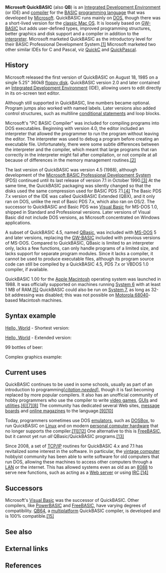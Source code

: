 **Microsoft QuickBASIC** (also **QB**) is an [Integrated Development Environment][0] (or IDE) and [compiler][1] for the [BASIC][2] [programming language][3] that was developed by [Microsoft][4]. QuickBASIC runs mainly on [DOS][5], though there was a short-lived version for the [classic Mac OS][6]. It is loosely based on [GW-BASIC][7] but adds user-defined types, improved programming structures, better graphics and disk support and a compiler in addition to the [interpreter][8]. Microsoft marketed QuickBASIC as the introductory level for their BASIC Professional Development System.[\[1\]][9] Microsoft marketed two other similar IDEs for C and Pascal, viz [QuickC][10] and [QuickPascal][11].

## History

Microsoft released the first version of QuickBASIC on August 18, 1985 on a single 5.25" 360kB [floppy disk][12]. QuickBASIC version 2.0 and later contained an [Integrated Development Environment][0] (IDE), allowing users to edit directly in its on-screen text editor.

Although still supported in QuickBASIC, line numbers became optional. Program jumps also worked with named labels. Later versions also added control structures, such as multiline [conditional statements][13] and loop blocks.

Microsoft's "PC BASIC Compiler" was included for compiling programs into DOS executables. Beginning with version 4.0, the editor included an interpreter that allowed the programmer to run the program without leaving the editor. The interpreter was used to debug a program before creating an executable file. Unfortunately, there were some subtle differences between the interpreter and the compiler, which meant that large programs that ran correctly in the interpreter might fail after compilation, or not compile at all because of differences in the memory management routines.[\[2\]][14]

The last version of QuickBASIC was version 4.5 (1988), although development of the [Microsoft BASIC Professional Development System][15] (PDS) continued until its last release of version 7.1 in October 1990\.[\[3\]][16] At the same time, the QuickBASIC packaging was silently changed so that the disks used the same compression used for BASIC PDS 7.1\.[\[4\]][17] The Basic PDS 7.x version of the IDE was called QuickBASIC Extended (QBX), and it only ran on DOS, unlike the rest of Basic PDS 7.x, which also ran on OS/2\. The successor to QuickBASIC and Basic PDS was [Visual Basic][18] for MS-DOS 1.0, shipped in Standard and Professional versions. Later versions of Visual Basic did not include DOS versions, as Microsoft concentrated on Windows applications.

A subset of QuickBASIC 4.5, named [QBasic][19], was included with [MS-DOS][20] 5 and later versions, replacing the [GW-BASIC][7] included with previous versions of MS-DOS. Compared to QuickBASIC, QBasic is limited to an interpreter only, lacks a few functions, can only handle programs of a limited size, and lacks support for separate program modules. Since it lacks a compiler, it cannot be used to produce executable files, although its program source code can still be compiled by a QuickBASIC 4.5, PDS 7.x or VBDOS 1.0 compiler, if available.

QuickBASIC 1.00 for the [Apple Macintosh][21] operating system was launched in 1988\. It was officially supported on machines running [System 6][22] with at least 1 MB of RAM.[\[5\]][23] QuickBASIC could also be run on [System 7][24], as long as 32-bit addressing was disabled; this was not possible on [Motorola 68040][25]-based Macintosh machines.

## Syntax example

[Hello, World][26] - Shortest version:

[Hello, World][26] - Extended version:

99 bottles of beer:

Complex graphics example:

## Current uses

QuickBASIC continues to be used in some schools, usually as part of an introduction to programming\[_[citation needed][27]_\], though it is fast becoming replaced by more popular compilers. It also has an unofficial community of hobby programmers who use the compiler to write [video games][28], [GUIs][29] and [utilities][30].[\[6\]][31][\[7\]][32][\[8\]][33] The community has dedicated several Web sites, [message boards][34] and [online magazines][35] to the language.[\[9\]][36][\[10\]][37]

Today, programmers sometimes use DOS [emulators][38], such as [DOSBox][39], to run QuickBASIC on [Linux][40] and on modern [personal computer hardware][41] that no longer supports the compiler.[\[11\]][42][\[12\]][43] One alternative to this is [FreeBASIC][44], but it cannot yet run _all_ QBasic/QuickBASIC programs.[\[13\]][45]

Since 2008, a set of [TCP/IP][46] routines for QuickBASIC 4.x and 7.1 has revitalized some interest in the software. In particular, the [vintage computer][47] hobbyist community has been able to write software for old computers that run DOS, allowing these machines to access other computers through a [LAN][48] or the internet. This has allowed systems even as old as an [8088][49] to serve new functions, such as acting as a [Web server][50] or using [IRC][51].[\[14\]][52]

## Successors

Microsoft's [Visual Basic][18] was the successor of QuickBASIC. Other compilers, like [PowerBASIC][53] and [FreeBASIC][44], have varying degrees of compatibility. [QB64][54], a [multiplatform][55] QuickBASIC compiler, is developed and is 100% compatible.[\[15\]][56]

## See also

## External links

## References

[0]: /wiki/Integrated_Development_Environment "Integrated Development Environment"
[1]: /wiki/Compiler "Compiler"
[2]: /wiki/BASIC "BASIC"
[3]: /wiki/Programming_language "Programming language"
[4]: /wiki/Microsoft "Microsoft"
[5]: /wiki/DOS "DOS"
[6]: /wiki/Classic_Mac_OS "Classic Mac OS"
[7]: /wiki/GW-BASIC "GW-BASIC"
[8]: /wiki/Interpreter_(computer_software) "Interpreter (computer software)"
[9]: #cite_note-1
[10]: /wiki/QuickC "QuickC"
[11]: /wiki/QuickPascal "QuickPascal"
[12]: /wiki/Floppy_disk "Floppy disk"
[13]: /wiki/Conditional_(programming) "Conditional (programming)"
[14]: #cite_note-2
[15]: /w/index.php?title=Microsoft_BASIC_Professional_Development_System&action=edit&redlink=1 "Microsoft BASIC Professional Development System (page does not exist)"
[16]: #cite_note-3
[17]: #cite_note-4
[18]: /wiki/Visual_Basic "Visual Basic"
[19]: /wiki/QBasic "QBasic"
[20]: /wiki/MS-DOS "MS-DOS"
[21]: /wiki/Macintosh "Macintosh"
[22]: /wiki/System_6 "System 6"
[23]: #cite_note-5
[24]: /wiki/System_7 "System 7"
[25]: /wiki/Motorola_68040 "Motorola 68040"
[26]: /wiki/Hello,_World "Hello, World"
[27]: /wiki/Wikipedia:Citation_needed "Wikipedia:Citation needed"
[28]: /wiki/Video_game "Video game"
[29]: /wiki/GUI "GUI"
[30]: /wiki/Utility_software "Utility software"
[31]: #cite_note-6
[32]: #cite_note-7
[33]: #cite_note-8
[34]: /wiki/Message_board "Message board"
[35]: /wiki/Online_magazine "Online magazine"
[36]: #cite_note-9
[37]: #cite_note-10
[38]: /wiki/Emulator "Emulator"
[39]: /wiki/DOSBox "DOSBox"
[40]: /wiki/Linux "Linux"
[41]: /wiki/Personal_computer_hardware "Personal computer hardware"
[42]: #cite_note-11
[43]: #cite_note-12
[44]: /wiki/FreeBASIC "FreeBASIC"
[45]: #cite_note-13
[46]: /wiki/TCP/IP "TCP/IP"
[47]: /wiki/Vintage_computer "Vintage computer"
[48]: /wiki/Local_area_network "Local area network"
[49]: /wiki/8088 "8088"
[50]: /wiki/Web_server "Web server"
[51]: /wiki/IRC "IRC"
[52]: #cite_note-14
[53]: /wiki/PowerBASIC "PowerBASIC"
[54]: /wiki/QB64 "QB64"
[55]: /wiki/Multiplatform "Multiplatform"
[56]: #cite_note-15